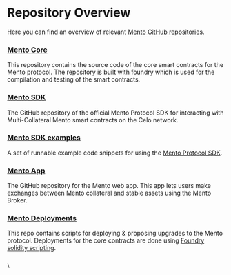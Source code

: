 # Repository Overview

Here you can find an overview of relevant [Mento GitHub repositories](https://github.com/mento-protocol).&#x20;

### [Mento Core](https://github.com/mento-protocol/mento-core)

This repository contains the source code of the core smart contracts for the Mento protocol. The repository is built with foundry which is used for the compilation and testing of the smart contracts.

### [Mento SDK](https://github.com/mento-protocol/mento-sdk)

The GitHub repository of the official Mento Protocol SDK for interacting with Multi-Collateral Mento smart contracts on the Celo network.

### [Mento SDK examples](http://127.0.0.1:5000/s/TTxQdBUOJwGkQLpLLxm8/developers/mento-core/smart-contracts/breakerbox/mediandeltabreaker)

A set of runnable example code snippets for using the [Mento Protocol SDK](https://www.npmjs.com/package/@mento-protocol/mento-sdk).

### [Mento App](https://github.com/mento-protocol/mento-web)

The GitHub repository for the Mento web app. This app lets users make exchanges between Mento collateral and stable assets using the Mento Broker.

### [Mento Deployments](https://github.com/mento-protocol/mento-deployment)

This repo contains scripts for deploying & proposing upgrades to the Mento protocol. Deployments for the core contracts are done using [Foundry solidity scripting](https://book.getfoundry.sh/tutorials/solidity-scripting).











###

\
